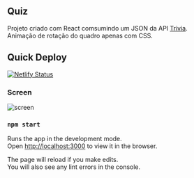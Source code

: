 
## Quiz

Projeto criado com React comsumindo um JSON da API [Trivia](https://opentdb.com/api_config.php).<br>
Animação de rotação do quadro apenas com CSS.

## Quick Deploy
[![Netlify Status](https://api.netlify.com/api/v1/badges/76dbb7b4-4ed4-413a-80fb-19f3b7a89b18/deploy-status)](https://app.netlify.com/sites/quiz-edusilva/deploys)

### Screen
![screen](https://user-images.githubusercontent.com/59884552/81240057-c215b100-8fdc-11ea-8fc8-74902057942b.jpg)

### `npm start`

Runs the app in the development mode.<br />
Open [http://localhost:3000](http://localhost:3000) to view it in the browser.

The page will reload if you make edits.<br />
You will also see any lint errors in the console.

